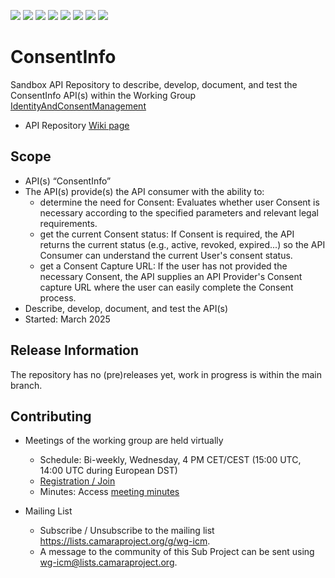 <a href="https://github.com/camaraproject/ConsentInfo/commits/" title="Last Commit"><img src="https://img.shields.io/github/last-commit/camaraproject/ConsentInfo?style=plastic"></a>
<a href="https://github.com/camaraproject/ConsentInfo/issues" title="Open Issues"><img src="https://img.shields.io/github/issues/camaraproject/ConsentInfo?style=plastic"></a>
<a href="https://github.com/camaraproject/ConsentInfo/pulls" title="Open Pull Requests"><img src="https://img.shields.io/github/issues-pr/camaraproject/ConsentInfo?style=plastic"></a>
<a href="https://github.com/camaraproject/ConsentInfo/graphs/contributors" title="Contributors"><img src="https://img.shields.io/github/contributors/camaraproject/ConsentInfo?style=plastic"></a>
<a href="https://github.com/camaraproject/ConsentInfo" title="Repo Size"><img src="https://img.shields.io/github/repo-size/camaraproject/ConsentInfo?style=plastic"></a>
<a href="https://github.com/camaraproject/ConsentInfo/blob/main/LICENSE" title="License"><img src="https://img.shields.io/badge/License-Apache%202.0-green.svg?style=plastic"></a>
<a href="https://github.com/camaraproject/ConsentInfo/releases/latest" title="Latest Release"><img src="https://img.shields.io/github/release/camaraproject/ConsentInfo?style=plastic"></a>
<a href="https://github.com/camaraproject/Governance/blob/main/ProjectStructureAndRoles.md" title="Sandbox API Repository"><img src="https://img.shields.io/badge/Sandbox%20API%20Repository-yellow?style=plastic"></a>

# ConsentInfo

Sandbox API Repository to describe, develop, document, and test the ConsentInfo API(s) within the Working Group [IdentityAndConsentManagement](https://lf-camaraproject.atlassian.net/wiki/x/ZzDe)

* API Repository [Wiki page](https://lf-camaraproject.atlassian.net/wiki/x/NICeBQ)


## Scope

* API(s) “ConsentInfo”
* The API(s) provide(s) the API consumer with the ability to:  
  * determine the need for Consent: Evaluates whether user Consent is necessary according to the specified parameters and relevant legal requirements.
  * get the current Consent status: If Consent is required, the API returns the current status (e.g., active, revoked, expired...) so the API Consumer can understand the current User's consent status.
  * get a Consent Capture URL: If the user has not provided the necessary Consent, the API supplies an API Provider's Consent capture URL where the user can easily complete the Consent process.
* Describe, develop, document, and test the API(s)
* Started: March 2025

## Release Information

The repository has no (pre)releases yet, work in progress is within the main branch.
<!-- Optional: an explicit listing of the latest (pre-)release with additional information, e.g. links to the API definitions -->
<!-- In addition use/uncomment one or multiple the following alternative options when becoming applicable -->
<!-- Pre-releases of this sub project are available in https://github.com/camaraproject/ConsentInfo/releases -->
<!-- The latest public release is available here: https://github.com/camaraproject/ConsentInfo/releases/latest -->
<!-- For changes see [CHANGELOG.md](https://github.com/camaraproject/ConsentInfo/blob/main/CHANGELOG.md) -->

## Contributing

* Meetings of the working group are held virtually
  * Schedule: Bi-weekly, Wednesday, 4 PM CET/CEST (15:00 UTC, 14:00 UTC during European DST)
  * [Registration / Join](https://zoom-lfx.platform.linuxfoundation.org/meeting/94629188836?password=278b4c8a-f370-43bf-bac1-b30a39f169f3)
  * Minutes: Access [meeting minutes](https://lf-camaraproject.atlassian.net/wiki/x/lE7e)

* Mailing List
  * Subscribe / Unsubscribe to the mailing list <https://lists.camaraproject.org/g/wg-icm>.
  * A message to the community of this Sub Project can be sent using <wg-icm@lists.camaraproject.org>.
